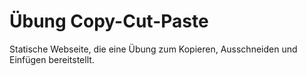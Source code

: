 # Übung Copy-Cut-Paste

Statische Webseite, die eine Übung zum Kopieren, Ausschneiden und Einfügen bereitstellt.
